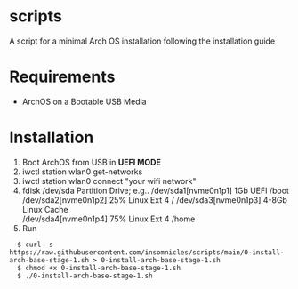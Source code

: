 # scripts

A script for a minimal Arch OS installation following the installation guide 

# Requirements

- ArchOS on a Bootable USB Media

# Installation

1. Boot ArchOS from USB in **UEFI MODE** 
2. iwctl station wlan0 get-networks
3. iwctl station wlan0 connect "your wifi network"
4. fdisk /dev/sda 
    Partition Drive; e.g..
        /dev/sda1[nvme0n1p1]   1Gb    UEFI          /boot
        /dev/sda2[nvme0n1p2]   25%    Linux Ext 4   / 
        /dev/sda3[nvme0n1p3]   4-8Gb  Linux Cache   
        /dev/sda4[nvme0n1p4]   75%    Linux Ext 4   /home
5. Run 
```
  $ curl -s https://raw.githubusercontent.com/insomnicles/scripts/main/0-install-arch-base-stage-1.sh > 0-install-arch-base-stage-1.sh
  $ chmod +x 0-install-arch-base-stage-1.sh
  $ ./0-install-arch-base-stage-1.sh 
```

